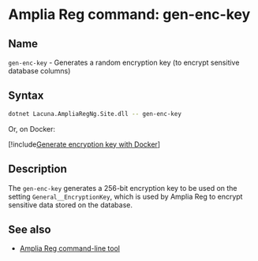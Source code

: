 ﻿# Amplia Reg command: **gen-enc-key**

## Name

`gen-enc-key` - Generates a random encryption key (to encrypt sensitive database columns)

## Syntax

```sh
dotnet Lacuna.AmpliaRegNg.Site.dll -- gen-enc-key
```

Or, on Docker:

[!include[Generate encryption key with Docker](../../../../../includes/amplia-reg/docker/gen-encryption-key-stdout.md)]

## Description

The `gen-enc-key` generates a 256-bit encryption key to be used on the setting `General__EncryptionKey`, which is used by Amplia Reg to encrypt sensitive data
stored on the database.

## See also

* [Amplia Reg command-line tool](index.md)
